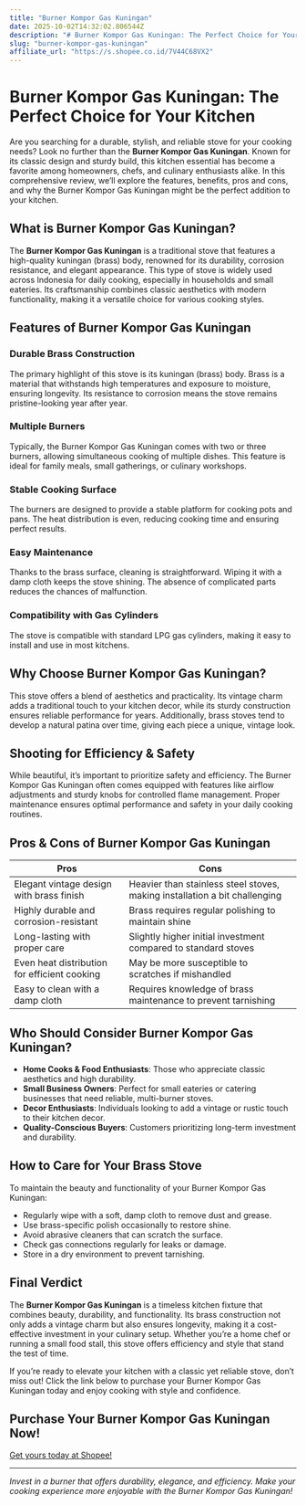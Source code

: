 ```yaml
---
title: "Burner Kompor Gas Kuningan"
date: 2025-10-02T14:32:02.806544Z
description: "# Burner Kompor Gas Kuningan: The Perfect Choice for Your Kitchen..."
slug: "burner-kompor-gas-kuningan"
affiliate_url: "https://s.shopee.co.id/7V44C68VX2"
---
```

# Burner Kompor Gas Kuningan: The Perfect Choice for Your Kitchen

Are you searching for a durable, stylish, and reliable stove for your cooking needs? Look no further than the **Burner Kompor Gas Kuningan**. Known for its classic design and sturdy build, this kitchen essential has become a favorite among homeowners, chefs, and culinary enthusiasts alike. In this comprehensive review, we’ll explore the features, benefits, pros and cons, and why the Burner Kompor Gas Kuningan might be the perfect addition to your kitchen.

## What is Burner Kompor Gas Kuningan?

The **Burner Kompor Gas Kuningan** is a traditional stove that features a high-quality kuningan (brass) body, renowned for its durability, corrosion resistance, and elegant appearance. This type of stove is widely used across Indonesia for daily cooking, especially in households and small eateries. Its craftsmanship combines classic aesthetics with modern functionality, making it a versatile choice for various cooking styles.

## Features of Burner Kompor Gas Kuningan

### Durable Brass Construction
The primary highlight of this stove is its kuningan (brass) body. Brass is a material that withstands high temperatures and exposure to moisture, ensuring longevity. Its resistance to corrosion means the stove remains pristine-looking year after year.

### Multiple Burners
Typically, the Burner Kompor Gas Kuningan comes with two or three burners, allowing simultaneous cooking of multiple dishes. This feature is ideal for family meals, small gatherings, or culinary workshops.

### Stable Cooking Surface
The burners are designed to provide a stable platform for cooking pots and pans. The heat distribution is even, reducing cooking time and ensuring perfect results.

### Easy Maintenance
Thanks to the brass surface, cleaning is straightforward. Wiping it with a damp cloth keeps the stove shining. The absence of complicated parts reduces the chances of malfunction.

### Compatibility with Gas Cylinders
The stove is compatible with standard LPG gas cylinders, making it easy to install and use in most kitchens.

## Why Choose Burner Kompor Gas Kuningan?

This stove offers a blend of aesthetics and practicality. Its vintage charm adds a traditional touch to your kitchen decor, while its sturdy construction ensures reliable performance for years. Additionally, brass stoves tend to develop a natural patina over time, giving each piece a unique, vintage look.

## Shooting for Efficiency & Safety

While beautiful, it’s important to prioritize safety and efficiency. The Burner Kompor Gas Kuningan often comes equipped with features like airflow adjustments and sturdy knobs for controlled flame management. Proper maintenance ensures optimal performance and safety in your daily cooking routines.

## Pros & Cons of Burner Kompor Gas Kuningan

| **Pros** | **Cons** |
|------------------------------|--------------------------------------------------|
| Elegant vintage design with brass finish | Heavier than stainless steel stoves, making installation a bit challenging |
| Highly durable and corrosion-resistant | Brass requires regular polishing to maintain shine |
| Long-lasting with proper care | Slightly higher initial investment compared to standard stoves |
| Even heat distribution for efficient cooking | May be more susceptible to scratches if mishandled |
| Easy to clean with a damp cloth | Requires knowledge of brass maintenance to prevent tarnishing |

## Who Should Consider Burner Kompor Gas Kuningan?

- **Home Cooks & Food Enthusiasts**: Those who appreciate classic aesthetics and high durability.
- **Small Business Owners**: Perfect for small eateries or catering businesses that need reliable, multi-burner stoves.
- **Decor Enthusiasts**: Individuals looking to add a vintage or rustic touch to their kitchen decor.
- **Quality-Conscious Buyers**: Customers prioritizing long-term investment and durability.

## How to Care for Your Brass Stove

To maintain the beauty and functionality of your Burner Kompor Gas Kuningan:

- Regularly wipe with a soft, damp cloth to remove dust and grease.
- Use brass-specific polish occasionally to restore shine.
- Avoid abrasive cleaners that can scratch the surface.
- Check gas connections regularly for leaks or damage.
- Store in a dry environment to prevent tarnishing.

## Final Verdict

The **Burner Kompor Gas Kuningan** is a timeless kitchen fixture that combines beauty, durability, and functionality. Its brass construction not only adds a vintage charm but also ensures longevity, making it a cost-effective investment in your culinary setup. Whether you’re a home chef or running a small food stall, this stove offers efficiency and style that stand the test of time.

If you’re ready to elevate your kitchen with a classic yet reliable stove, don’t miss out! Click the link below to purchase your Burner Kompor Gas Kuningan today and enjoy cooking with style and confidence.

## Purchase Your Burner Kompor Gas Kuningan Now!

[Get yours today at Shopee!](https://s.shopee.co.id/7V44C68VX2)

---

*Invest in a burner that offers durability, elegance, and efficiency. Make your cooking experience more enjoyable with the Burner Kompor Gas Kuningan!*